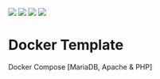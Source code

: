 ![](https://img.shields.io/github/issues/marcelocostabr/dolar-to-real)
![](https://img.shields.io/github/forks/marcelocostabr/dolar-to-real)
![](https://img.shields.io/github/stars/marcelocostabr/dolar-to-real)
![](https://img.shields.io/github/license/marcelocostabr/dolar-to-real)

# Docker Template
Docker Compose [MariaDB, Apache &amp; PHP]

 